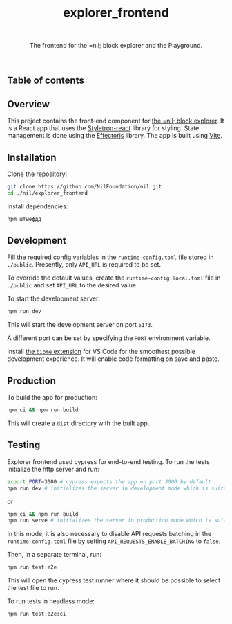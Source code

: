 <h1 align="center">explorer_frontend</h1>

<br />

<p align="center">
  The frontend for the =nil; block explorer and the Playground.
</p>

<br />

## Table of contents

## Overview

This project contains the front-end component for [the =nil; block explorer](https://explore.nil.foundation/). It is a React app that uses the [Styletron-react](https://styletron.org/react) library for styling. State management is done using the [Effectorjs](https://effector.dev) library. The app is built using [Vite](https://vitejs.dev).

## Installation

Clone the repository:

```bash
git clone https://github.com/NilFoundation/nil.git
cd ./nil/explorer_frontend
```
Install dependencies:

```bash
npm штыефдд
```

## Development

Fill the required config variables in the `runtime-config.toml` file stored in `./public`. Presently, only `API_URL` is required to be set.

To override the default values, create the `runtime-config.local.toml` file in `./public` and set `API_URL` to the desired value.

To start the development server:

```bash
npm run dev
```

This will start the development server on port `5173`.

A different port can be set by specifying the `PORT` environment variable.

Install [the `biome` extension](https://marketplace.visualstudio.com/items?itemName=biomejs.biome) for VS Code for the smoothest possible development experience. It will enable code formatting on save and paste.

## Production

To build the app for production:

```bash
npm ci && npm run build
```

This will create a `dist` directory with the built app.

## Testing

Explorer frontend used cypress for end-to-end testing. To run the tests initialize the http server and run:

```bash
export PORT=3000 # cypress expects the app on port 3000 by default
npm run dev # initializes the server in development mode which is suitable for real-time testing
```

or

```bash
npm ci && npm run build
npm run serve # initializes the server in production mode which is suitable for testing the production build
```

In this mode, it is also necessary to disable API requests batching in the `runtime-config.toml` file by setting `API_REQUESTS_ENABLE_BATCHING` to `false`.

Then, in a separate terminal, run:

```bash
npm run test:e2e
```

This will open the cypress test runner where it should be possible to select the test file to run.

To run tests in headless mode:

```bash
npm run test:e2e:ci
```
